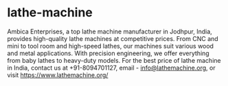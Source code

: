 # lathe-machine
Ambica Enterprises, a top lathe machine manufacturer in Jodhpur, India, provides high-quality lathe machines at competitive prices.
From CNC and mini to tool room and high-speed lathes, our machines suit various wood and metal applications. With precision engineering, we offer everything from baby lathes to heavy-duty models.
For the best price of lathe machine in India, contact us at +91-8094701127, email - info@lathemachine.org, or visit https://www.lathemachine.org/
